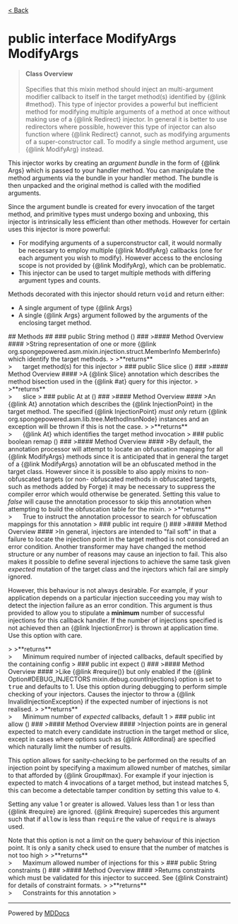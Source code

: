 [< Back](../README.md)
# public interface ModifyArgs ModifyArgs #
>#### Class Overview ####
>Specifies that this mixin method should inject an multi-argument modifier
 callback to itself in the target method(s) identified by {@link #method}.
 This type of injector provides a powerful but inefficient method for
 modifying multiple arguments of a method at once without making use of a
 {@link Redirect} injector. In general it is better to use redirectors where
 possible, however this type of injector can also function where {@link
 Redirect} cannot, such as modifying arguments of a super-constructor call. To
 modify a single method argument, use {@link ModifyArg} instead.
 
 <p>This injector works by creating an <em>argument bundle</em> in the form of
 {@link Args} which is passed to your handler method. You can manipulate the
 method arguments via the bundle in your handler method. The bundle is then
 unpacked and the original method is called with the modified arguments.</p>
 
 <p>Since the argument bundle is created for every invocation of the target
 method, and primitive types must undergo boxing and unboxing, this injector
 is intrinsically less efficient than other methods. However for certain uses
 this injector is more powerful:</p>
 
 <ul>
   <li>For modifying arguments of a superconstructor call, it would normally
     be necessary to employ multiple {@link ModifyArg} callbacks (one for each
     argument you wish to modify). However access to the enclosing scope is
     not provided by {@link ModifyArg}, which can be problematic.</li>
   <li>This injector can be used to target multiple methods with differing
     argument types and counts.</li>
 </ul>
 
 <p>Methods decorated with this injector should return <tt>void</tt> and
 return either:</p>
 
 <ul>
   <li>A single argument of type {@link Args}</li>
   <li>A single {@link Args} argument followed by the arguments of the
     enclosing target method.</li>
 </ul>
## Methods ##
### public String method () ###
>#### Method Overview ####
>String representation of one or more
 {@link org.spongepowered.asm.mixin.injection.struct.MemberInfo 
 MemberInfo} which identify the target methods.
>
>**returns**<br />
>&nbsp;&nbsp;&nbsp;&nbsp;&nbsp;&nbsp;target method(s) for this injector
>
### public Slice slice () ###
>#### Method Overview ####
>A {@link Slice} annotation which describes the method bisection used in
 the {@link #at} query for this injector.
>
>**returns**<br />
>&nbsp;&nbsp;&nbsp;&nbsp;&nbsp;&nbsp;slice
>
### public At at () ###
>#### Method Overview ####
>An {@link At} annotation which describes the {@link InjectionPoint} in
 the target method. The specified {@link InjectionPoint} <i>must only</i>
 return {@link org.spongepowered.asm.lib.tree.MethodInsnNode} instances
 and an exception will be thrown if this is not the case.
>
>**returns**<br />
>&nbsp;&nbsp;&nbsp;&nbsp;&nbsp;&nbsp;{@link At} which identifies the target method invocation
>
### public boolean remap () ###
>#### Method Overview ####
>By default, the annotation processor will attempt to locate an
 obfuscation mapping for all {@link ModifyArgs} methods since it is
 anticipated that in general the target of a {@link ModifyArgs} annotation
 will be an obfuscated method in the target class. However since it is
 possible to also apply mixins to non-obfuscated targets (or non-
 obfuscated methods in obfuscated targets, such as methods added by Forge)
 it may be necessary to suppress the compiler error which would otherwise
 be generated. Setting this value to <em>false</em> will cause the
 annotation processor to skip this annotation when attempting to build the
 obfuscation table for the mixin.
>
>**returns**<br />
>&nbsp;&nbsp;&nbsp;&nbsp;&nbsp;&nbsp;True to instruct the annotation processor to search for
      obfuscation mappings for this annotation
>
### public int require () ###
>#### Method Overview ####
>In general, injectors are intended to "fail soft" in that a failure to
 locate the injection point in the target method is not considered an
 error condition. Another transformer may have changed the method
 structure or any number of reasons may cause an injection to fail. This
 also makes it possible to define several injections to achieve the same
 task given <em>expected</em> mutation of the target class and the
 injectors which fail are simply ignored.
 
 <p>However, this behaviour is not always desirable. For example, if your
 application depends on a particular injection succeeding you may wish to
 detect the injection failure as an error condition. This argument is thus
 provided to allow you to stipulate a <b>minimum</b> number of successful
 injections for this callback handler. If the number of injections
 specified is not achieved then an {@link InjectionError} is thrown at
 application time. Use this option with care.</p>
>
>**returns**<br />
>&nbsp;&nbsp;&nbsp;&nbsp;&nbsp;&nbsp;Minimum required number of injected callbacks, default specified
      by the containing config
>
### public int expect () ###
>#### Method Overview ####
>Like {@link #require()} but only enabled if the
 {@link Option#DEBUG_INJECTORS mixin.debug.countInjections} option is set
 to <tt>true</tt> and defaults to 1. Use this option during debugging to
 perform simple checking of your injectors. Causes the injector to throw
 a {@link InvalidInjectionException} if the expected number of injections
 is not realised.
>
>**returns**<br />
>&nbsp;&nbsp;&nbsp;&nbsp;&nbsp;&nbsp;Minimum number of <em>expected</em> callbacks, default 1
>
### public int allow () ###
>#### Method Overview ####
>Injection points are in general expected to match every candidate
 instruction in the target method or slice, except in cases where options
 such as {@link At#ordinal} are specified which naturally limit the number
 of results.
 
 <p>This option allows for sanity-checking to be performed on the results
 of an injection point by specifying a maximum allowed number of matches,
 similar to that afforded by {@link Group#max}. For example if your
 injection is expected to match 4 invocations of a target method, but
 instead matches 5, this can become a detectable tamper condition by
 setting this value to <tt>4</tt>.
 
 <p>Setting any value 1 or greater is allowed. Values less than 1 or less
 than {@link #require} are ignored. {@link #require} supercedes this
 argument such that if <tt>allow</tt> is less than <tt>require</tt> the
 value of <tt>require</tt> is always used.</p>
 
 <p>Note that this option is not a <i>limit</i> on the query behaviour of
 this injection point. It is only a sanity check used to ensure that the
 number of matches is not too high
>
>**returns**<br />
>&nbsp;&nbsp;&nbsp;&nbsp;&nbsp;&nbsp;Maximum allowed number of injections for this
>
### public String constraints () ###
>#### Method Overview ####
>Returns constraints which must be validated for this injector to
 succeed. See {@link Constraint} for details of constraint formats.
>
>**returns**<br />
>&nbsp;&nbsp;&nbsp;&nbsp;&nbsp;&nbsp;Constraints for this annotation
>

---
Powered by [MDDocs](https://github.com/VRCube/MDDocs)